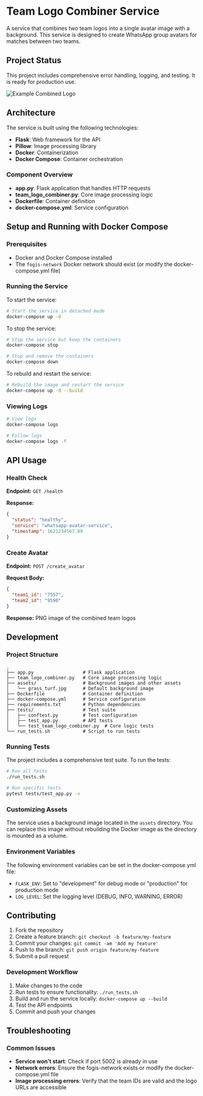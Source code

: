 # Team Logo Combiner Service

A service that combines two team logos into a single avatar image with a background. This service is designed to create WhatsApp group avatars for matches between two teams.

## Project Status

This project includes comprehensive error handling, logging, and testing. It is ready for production use.

![Example Combined Logo](docs/example_combined_logo.png)

## Architecture

The service is built using the following technologies:

- **Flask**: Web framework for the API
- **Pillow**: Image processing library
- **Docker**: Containerization
- **Docker Compose**: Container orchestration

### Component Overview

- **app.py**: Flask application that handles HTTP requests
- **team_logo_combiner.py**: Core image processing logic
- **Dockerfile**: Container definition
- **docker-compose.yml**: Service configuration

## Setup and Running with Docker Compose

### Prerequisites

- Docker and Docker Compose installed
- The `fogis-network` Docker network should exist (or modify the docker-compose.yml file)

### Running the Service

To start the service:

```bash
# Start the service in detached mode
docker-compose up -d
```

To stop the service:

```bash
# Stop the service but keep the containers
docker-compose stop

# Stop and remove the containers
docker-compose down
```

To rebuild and restart the service:

```bash
# Rebuild the image and restart the service
docker-compose up -d --build
```

### Viewing Logs

```bash
# View logs
docker-compose logs

# Follow logs
docker-compose logs -f
```

## API Usage

### Health Check

**Endpoint:** `GET /health`

**Response:**
```json
{
  "status": "healthy",
  "service": "whatsapp-avatar-service",
  "timestamp": 1621234567.89
}
```

### Create Avatar

**Endpoint:** `POST /create_avatar`

**Request Body:**
```json
{
  "team1_id": "7557",
  "team2_id": "9590"
}
```

**Response:** PNG image of the combined team logos

## Development

### Project Structure

```
.
├── app.py                  # Flask application
├── team_logo_combiner.py   # Core image processing logic
├── assets/                 # Background images and other assets
│   └── grass_turf.jpg      # Default background image
├── Dockerfile              # Container definition
├── docker-compose.yml      # Service configuration
├── requirements.txt        # Python dependencies
├── tests/                  # Test suite
│   ├── conftest.py         # Test configuration
│   ├── test_app.py         # API tests
│   └── test_team_logo_combiner.py  # Core logic tests
└── run_tests.sh            # Script to run tests
```

### Running Tests

The project includes a comprehensive test suite. To run the tests:

```bash
# Run all tests
./run_tests.sh

# Run specific tests
pytest tests/test_app.py -v
```

### Customizing Assets

The service uses a background image located in the `assets` directory. You can replace this image without rebuilding the Docker image as the directory is mounted as a volume.

### Environment Variables

The following environment variables can be set in the docker-compose.yml file:

- `FLASK_ENV`: Set to "development" for debug mode or "production" for production mode
- `LOG_LEVEL`: Set the logging level (DEBUG, INFO, WARNING, ERROR)

## Contributing

1. Fork the repository
2. Create a feature branch: `git checkout -b feature/my-feature`
3. Commit your changes: `git commit -am 'Add my feature'`
4. Push to the branch: `git push origin feature/my-feature`
5. Submit a pull request

### Development Workflow

1. Make changes to the code
2. Run tests to ensure functionality: `./run_tests.sh`
3. Build and run the service locally: `docker-compose up --build`
4. Test the API endpoints
5. Commit and push your changes

## Troubleshooting

### Common Issues

- **Service won't start**: Check if port 5002 is already in use
- **Network errors**: Ensure the fogis-network exists or modify the docker-compose.yml file
- **Image processing errors**: Verify that the team IDs are valid and the logo URLs are accessible

